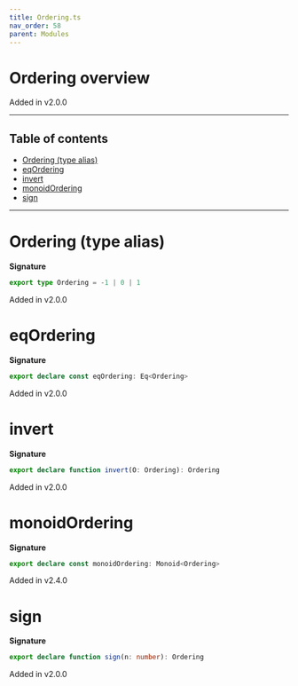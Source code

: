 ```yaml
---
title: Ordering.ts
nav_order: 58
parent: Modules
---
```


# Ordering overview

Added in v2.0.0

---

<h2 class="text-delta">Table of contents</h2>

- [Ordering (type alias)](#ordering-type-alias)
- [eqOrdering](#eqordering)
- [invert](#invert)
- [monoidOrdering](#monoidordering)
- [sign](#sign)

---

# Ordering (type alias)

**Signature**

```ts
export type Ordering = -1 | 0 | 1
```

Added in v2.0.0

# eqOrdering

**Signature**

```ts
export declare const eqOrdering: Eq<Ordering>
```

Added in v2.0.0

# invert

**Signature**

```ts
export declare function invert(O: Ordering): Ordering
```

Added in v2.0.0

# monoidOrdering

**Signature**

```ts
export declare const monoidOrdering: Monoid<Ordering>
```

Added in v2.4.0

# sign

**Signature**

```ts
export declare function sign(n: number): Ordering
```

Added in v2.0.0
